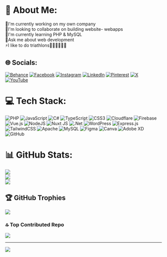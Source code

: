 # 💫 About Me:
🔭I'm currently working on my own company<br>👯I'm looking to collaborate on building website- webapps<br>🌱I'm currently learning PHP & MySQL<br>💭Ask me about web development<br>⚡I like to do triathlons🏊‍♂️🏃‍♂️🚴‍♂️


## 🌐 Socials:
[![Behance](https://img.shields.io/badge/Behance-1769ff?logo=behance&logoColor=white)](https://behance.net/https://www.behance.net/lnmemediadesign) [![Facebook](https://img.shields.io/badge/Facebook-%231877F2.svg?logo=Facebook&logoColor=white)](https://facebook.com/https://www.facebook.com/people/LNME-Media-Design/61559302417270/) [![Instagram](https://img.shields.io/badge/Instagram-%23E4405F.svg?logo=Instagram&logoColor=white)](https://instagram.com/https://www.instagram.com/lukevdbroek.nl/) [![LinkedIn](https://img.shields.io/badge/LinkedIn-%230077B5.svg?logo=linkedin&logoColor=white)](https://linkedin.com/in/https://www.linkedin.com/in/luke-vd-broek/) [![Pinterest](https://img.shields.io/badge/Pinterest-%23E60023.svg?logo=Pinterest&logoColor=white)](https://pinterest.com/https://nl.pinterest.com/lnmemediadesign) [![X](https://img.shields.io/badge/X-black.svg?logo=X&logoColor=white)](https://x.com/https://x.com/lnmemediadesign) [![YouTube](https://img.shields.io/badge/YouTube-%23FF0000.svg?logo=YouTube&logoColor=white)](https://youtube.com/@https://www.youtube.com/@lukevdbroek) 

# 💻 Tech Stack:
![PHP](https://img.shields.io/badge/php-%23777BB4.svg?style=for-the-badge&logo=php&logoColor=white) ![JavaScript](https://img.shields.io/badge/javascript-%23323330.svg?style=for-the-badge&logo=javascript&logoColor=%23F7DF1E) ![C#](https://img.shields.io/badge/c%23-%23239120.svg?style=for-the-badge&logo=csharp&logoColor=white) ![TypeScript](https://img.shields.io/badge/typescript-%23007ACC.svg?style=for-the-badge&logo=typescript&logoColor=white) ![CSS3](https://img.shields.io/badge/css3-%231572B6.svg?style=for-the-badge&logo=css3&logoColor=white) ![Cloudflare](https://img.shields.io/badge/Cloudflare-F38020?style=for-the-badge&logo=Cloudflare&logoColor=white) ![Firebase](https://img.shields.io/badge/firebase-%23039BE5.svg?style=for-the-badge&logo=firebase) ![Vue.js](https://img.shields.io/badge/vue.js-%2335495e.svg?style=for-the-badge&logo=vuedotjs&logoColor=%234FC08D) ![NodeJS](https://img.shields.io/badge/node.js-6DA55F?style=for-the-badge&logo=node.js&logoColor=white) ![Nuxt JS](https://img.shields.io/badge/Nuxt-002E3B?style=for-the-badge&logo=nuxt.js&logoColor=#00DC82) ![.Net](https://img.shields.io/badge/.NET-5C2D91?style=for-the-badge&logo=.net&logoColor=white) ![WordPress](https://img.shields.io/badge/WordPress-%23117AC9.svg?style=for-the-badge&logo=WordPress&logoColor=white) ![Express.js](https://img.shields.io/badge/express.js-%23404d59.svg?style=for-the-badge&logo=express&logoColor=%2361DAFB) ![TailwindCSS](https://img.shields.io/badge/tailwindcss-%2338B2AC.svg?style=for-the-badge&logo=tailwind-css&logoColor=white) ![Apache](https://img.shields.io/badge/apache-%23D42029.svg?style=for-the-badge&logo=apache&logoColor=white) ![MySQL](https://img.shields.io/badge/mysql-4479A1.svg?style=for-the-badge&logo=mysql&logoColor=white) ![Figma](https://img.shields.io/badge/figma-%23F24E1E.svg?style=for-the-badge&logo=figma&logoColor=white) ![Canva](https://img.shields.io/badge/Canva-%2300C4CC.svg?style=for-the-badge&logo=Canva&logoColor=white) ![Adobe XD](https://img.shields.io/badge/Adobe%20XD-470137?style=for-the-badge&logo=Adobe%20XD&logoColor=#FF61F6) ![GitHub](https://img.shields.io/badge/github-%23121011.svg?style=for-the-badge&logo=github&logoColor=white)
# 📊 GitHub Stats:
![](https://github-readme-stats.vercel.app/api?username=Lukevdb01&theme=dark&hide_border=false&include_all_commits=false&count_private=false)<br/>
![](https://github-readme-streak-stats.herokuapp.com/?user=Lukevdb01&theme=dark&hide_border=false)<br/>
![](https://github-readme-stats.vercel.app/api/top-langs/?username=Lukevdb01&theme=dark&hide_border=false&include_all_commits=false&count_private=false&layout=compact)

## 🏆 GitHub Trophies
![](https://github-profile-trophy.vercel.app/?username=Lukevdb01&theme=radical&no-frame=false&no-bg=true&margin-w=4)

### 🔝 Top Contributed Repo
![](https://github-contributor-stats.vercel.app/api?username=Lukevdb01&limit=5&theme=dark&combine_all_yearly_contributions=true)

---
[![](https://visitcount.itsvg.in/api?id=Lukevdb01&icon=0&color=0)](https://visitcount.itsvg.in)

<!-- Proudly created with GPRM ( https://gprm.itsvg.in ) -->

